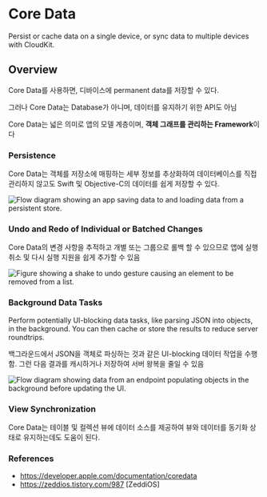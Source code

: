 # Core Data

Persist or cache data on a single device, or sync data to multiple devices with CloudKit.

## Overview

Core Data를 사용하면, 디바이스에 permanent data를 저장할 수 있다. 

그러나 Core Data는 Database가 아니며, 데이터를 유지하기 위한 API도 아님

Core Data는 넓은 의미로 앱의 모델 계층이며, **객체 그래프를 관리하는 Framework**이다 



### Persistence

Core Data는 객체를 저장소에 매핑하는 세부 정보를 추상화하여 데이터베이스를 직접 관리하지 않고도 Swift 및 Objective-C의 데이터를 쉽게 저장할 수 있다.

![Flow diagram showing an app saving data to and loading data from a persistent store.](https://docs-assets.developer.apple.com/published/7d6b410668/95d28eec-4652-4824-bac8-a413ede649ea.png)



### Undo and Redo of Individual or Batched Changes

Core Data의 변경 사항을 추적하고 개별 또는 그룹으로 롤백 할 수 있으므로 앱에 실행 취소 및 다시 실행 지원을 쉽게 추가할 수 있음

![Figure showing a shake to undo gesture causing an element to be removed from a list.](https://docs-assets.developer.apple.com/published/6e6259c804/9ec0237d-0f5c-4f01-ac35-b6b55de236a9.png)



### Background Data Tasks

Perform potentially UI-blocking data tasks, like parsing JSON into objects, in the background. You can then cache or store the results to reduce server roundtrips.

백그라운드에서 JSON을 객체로 파싱하는 것과 같은 UI-blocking 데이터 작업을 수행함. 그런 다음 결과를 캐시하거나 저장하여 서버 왕복을 줄일 수 있음

![Flow diagram showing data from an endpoint populating objects in the background before updating the UI.](https://docs-assets.developer.apple.com/published/d090c20938/df1bcb18-0917-4fa0-a269-62e23d0ac3c9.png)



### View Synchronization

Core Data는 테이블 및 컬렉션 뷰에 데이터 소스를 제공하여 뷰와 데이터를 동기화 상태로 유지하는데도 도움이 된다.



### References

- https://developer.apple.com/documentation/coredata
- https://zeddios.tistory.com/987 [ZeddiOS]